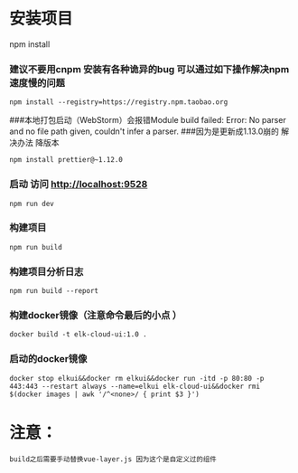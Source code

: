 # 安装项目
npm install

### 建议不要用cnpm  安装有各种诡异的bug 可以通过如下操作解决npm速度慢的问题
```
npm install --registry=https://registry.npm.taobao.org
```

###本地打包启动（WebStorm）会报错Module build failed: Error: No parser and no file path given, couldn't infer a parser.
###因为是更新成1.13.0崩的  解决办法  降版本
```
npm install prettier@~1.12.0
```

### 启动  访问 [http://localhost:9528](http://localhost:9528)
```
npm run dev
```
### 构建项目
```
npm run build
```

### 构建项目分析日志
```
npm run build --report
```

### 构建docker镜像（注意命令最后的小点 ） 
```
docker build -t elk-cloud-ui:1.0 .
```

### 启动的docker镜像
```
docker stop elkui&&docker rm elkui&&docker run -itd -p 80:80 -p 443:443 --restart always --name=elkui elk-cloud-ui&&docker rmi $(docker images | awk '/^<none>/ { print $3 }')
```
# 注意：
```
build之后需要手动替换vue-layer.js 因为这个是自定义过的组件
```




